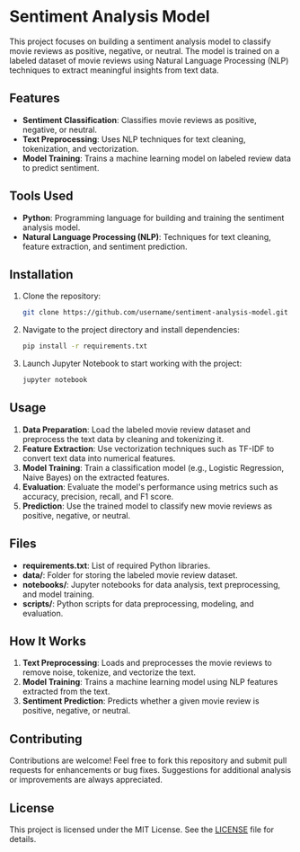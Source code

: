 # Sentiment Analysis Model

This project focuses on building a sentiment analysis model to classify movie reviews as positive, negative, or neutral. The model is trained on a labeled dataset of movie reviews using Natural Language Processing (NLP) techniques to extract meaningful insights from text data.

## Features
- **Sentiment Classification**: Classifies movie reviews as positive, negative, or neutral.
- **Text Preprocessing**: Uses NLP techniques for text cleaning, tokenization, and vectorization.
- **Model Training**: Trains a machine learning model on labeled review data to predict sentiment.

## Tools Used
- **Python**: Programming language for building and training the sentiment analysis model.
- **Natural Language Processing (NLP)**: Techniques for text cleaning, feature extraction, and sentiment prediction.

## Installation
1. Clone the repository:
   ```bash
   git clone https://github.com/username/sentiment-analysis-model.git
   ```
2. Navigate to the project directory and install dependencies:
   ```bash
   pip install -r requirements.txt
   ```
3. Launch Jupyter Notebook to start working with the project:
   ```bash
   jupyter notebook
   ```

## Usage
1. **Data Preparation**: Load the labeled movie review dataset and preprocess the text data by cleaning and tokenizing it.
2. **Feature Extraction**: Use vectorization techniques such as TF-IDF to convert text data into numerical features.
3. **Model Training**: Train a classification model (e.g., Logistic Regression, Naive Bayes) on the extracted features.
4. **Evaluation**: Evaluate the model's performance using metrics such as accuracy, precision, recall, and F1 score.
5. **Prediction**: Use the trained model to classify new movie reviews as positive, negative, or neutral.

## Files
- **requirements.txt**: List of required Python libraries.
- **data/**: Folder for storing the labeled movie review dataset.
- **notebooks/**: Jupyter notebooks for data analysis, text preprocessing, and model training.
- **scripts/**: Python scripts for data preprocessing, modeling, and evaluation.

## How It Works
1. **Text Preprocessing**: Loads and preprocesses the movie reviews to remove noise, tokenize, and vectorize the text.
2. **Model Training**: Trains a machine learning model using NLP features extracted from the text.
3. **Sentiment Prediction**: Predicts whether a given movie review is positive, negative, or neutral.

## Contributing
Contributions are welcome! Feel free to fork this repository and submit pull requests for enhancements or bug fixes. Suggestions for additional analysis or improvements are always appreciated.

## License
This project is licensed under the MIT License. See the [LICENSE](LICENSE) file for details.
